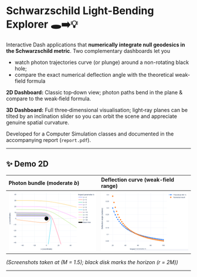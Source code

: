 # Schwarzschild Light-Bending Explorer 🕳️➡️💡
Interactive Dash applications that **numerically integrate null geodesics in the Schwarzschild metric**. Two complementary dashboards let you

* watch photon trajectories curve (or plunge) around a non-rotating black hole;  
* compare the exact numerical deflection angle with the theoretical weak-field formula  

**2D Dashboard:** Classic top‑down view; photon paths bend in the  plane & compare to the weak‑field formula.

**3D Dashboard:** Full three‑dimensional visualisation; light‑ray planes can be tilted by an inclination slider so you can orbit the scene and appreciate genuine spatial curvature.

Developed for a Computer Simulation classes and documented in the accompanying report (`report.pdf`).

---

## ✨ Demo 2D

| Photon bundle (moderate *b*) | Deflection curve (weak-field range) |
| :--------------------------- | :---------------------------------- |
| ![Trajectories screenshot](images/trajectories.png) | ![Deflection screenshot](images/deflection.png) |

*(Screenshots taken at \(M = 1.5\); black disk marks the horizon \(r = 2M\))*

---

